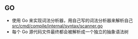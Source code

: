 ## GO
- 使用 Go 来实现词法分析器，用自己写的词法分析器来解析自己
[src/cmd/compile/internal/syntax/scanner.go](https://github.com/golang/go/blob/master/src/cmd/compile/internal/syntax/scanner.go)
- 每个 Go 源代码文件最终都会被解析成一个独立的抽象语法树